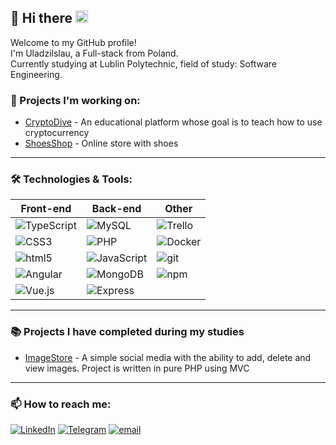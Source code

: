 ## :ocean: Hi there <img src="https://emojis.slackmojis.com/emojis/images/1531849430/4246/blob-sunglasses.gif?1531849430" width="20"/>

Welcome to my GitHub profile!  
I'm Uladzilslau, a Full-stack from Poland.  
Currently studying at Lublin Polytechnic, field of study: Software Engineering.

### 🔭 Projects I'm working on:

* [CryptoDive](https://github.com/NonNoname1201/Crypto-Dive) - An educational platform whose goal is to teach how to use cryptocurrency
* [ShoesShop](https://github.com/NonNoname1201/ShoeShop) - Online store with shoes
---

### 🛠️ Technologies & Tools:

| Front-end | Back-end | Other |
| -------- | -------- | -------- |
| ![TypeScript](https://img.shields.io/badge/-TypeScript-007ACC?style=flat-square&logo=typescript&logoColor=white) | ![MySQL](https://img.shields.io/badge/-MySQL-4479A1?style=flat-square&logo=mysql&logoColor=white) | ![Trello](https://img.shields.io/badge/-Trello-0079BF?style=flat-square&logo=trello&logoColor=white) |
| ![CSS3](https://img.shields.io/badge/-CSS3-1572B6?style=flat-square&logo=css3&logoColor=white) | ![PHP](https://img.shields.io/badge/-PHP-777BB4?style=flat-square&logo=php&logoColor=white) | ![Docker](https://img.shields.io/badge/-Docker-46a2f1?style=flat-square&logo=docker&logoColor=white) |
| ![html5](https://img.shields.io/badge/-HTML5-E34F26?style=flat-square&logo=html5&logoColor=white) | ![JavaScript](https://img.shields.io/badge/-JavaScript-F9A03C?style=flat-square&logo=javascript&logoColor=white) | ![git](https://img.shields.io/badge/-Git-F05032?style=flat-square&logo=git&logoColor=white) |
| ![Angular](https://img.shields.io/badge/-Angular-DD0031?style=flat-square&logo=angular&logoColor=white) | ![MongoDB](https://img.shields.io/badge/-MongoDB-13aa52?style=flat-square&logo=mongodb&logoColor=white) | ![npm](https://img.shields.io/badge/-NPM-CB3837?style=flat-square&logo=npm&logoColor=white) |
| ![Vue.js](https://img.shields.io/badge/-Vue.js-137052?style=flat-square&logo=vue.js&logoColor=4FC08D) | ![Express](https://img.shields.io/badge/-Express-000000?style=flat-square&logo=express&logoColor=white) |  |


<!-- GitHub Stats
### 📈 GitHub Stats:

![Uladzislau's GitHub stats](https://github-readme-stats.vercel.app/api?username=krasnw&show_icons=true&theme=radical)
-->
---

### 📚 Projects I have completed during my studies 

* [ImageStore]() - A simple social media with the ability to add, delete and view images. Project is written in pure PHP using MVC

---

### 📫 How to reach me:

[![LinkedIn](https://img.shields.io/badge/-LinkedIn-0077B5?style=flat-square&logo=linkedin&logoColor=white)](https://www.linkedin.com/in/ukras/)
[![Telegram](https://img.shields.io/badge/-Telegram-26A5E4?style=flat-square&logo=telegram&logoColor=white)](https://t.me/mr_clippy)
[![email](https://img.shields.io/badge/-Email-D14836?style=flat-square&logo=gmail&logoColor=white)](mailto:w.krasnowicki@icloud.com)
